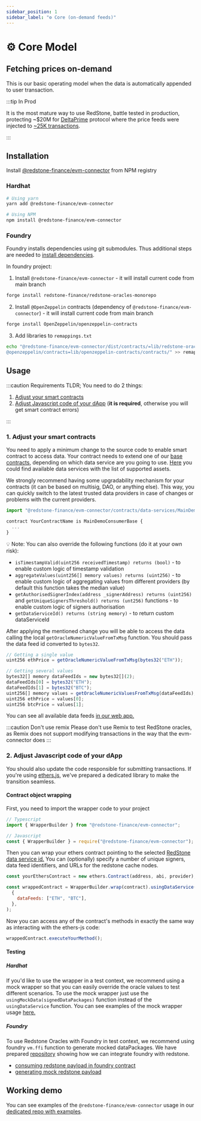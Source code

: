 ```yaml
---
sidebar_position: 1
sidebar_label: "⚙️ Core (on-demand feeds)"
---
```


# ⚙️ Core Model

## Fetching prices on-demand

This is our basic operating model when the data is automatically appended to user transaction.

:::tip In Prod

It is the most mature way to use RedStone, battle tested in production, protecting ~$20M for [DeltaPrime](https://deltaprime.io/) protocol where the price feeds were injected
to [~25K transactions](https://dune.com/hatskier/redstone).

:::

## Installation

Install [@redstone-finance/evm-connector](https://www.npmjs.com/package/@redstone-finance/evm-connector) from NPM registry

### Hardhat

```bash
# Using yarn
yarn add @redstone-finance/evm-connector

# Using NPM
npm install @redstone-finance/evm-connector
```

### Foundry

Foundry installs dependencies using git submodules. Thus additional steps are needed to [install dependencies](https://book.getfoundry.sh/projects/dependencies).

In foundry project:

1. Install `@redstone-finance/evm-connector` - it will install current code from main branch

```bash
forge install redstone-finance/redstone-oracles-monorepo
```

2. Install `@OpenZeppelin` contracts (dependency of `@redstone-finance/evm-connector`) - it will install current code from main branch

```bash
forge install OpenZeppelin/openzeppelin-contracts
```

3. Add libraries to `remappings.txt`

```bash
echo "@redstone-finance/evm-connector/dist/contracts/=lib/redstone-oracles-monorepo/packages/evm-connector/contracts/
@openzeppelin/contracts=lib/openzeppelin-contracts/contracts/" >> remappings.txt
```

## Usage

:::caution Requirements
TLDR; You need to do 2 things:

1. [Adjust your smart contracts](#1-adjust-your-smart-contracts)
2. [Adjust Javascript code of your dApp](#2-adjust-javascript-code-of-your-dapp) (**it is required**, otherwise you will get smart contract errors)

:::

### 1. Adjust your smart contracts

You need to apply a minimum change to the source code to enable smart contract to access data. Your contract needs to extend one of our [base contracts](https://github.com/redstone-finance/redstone-oracles-monorepo/tree/main/packages/evm-connector/contracts/data-services), depending on which data service are you going to use. [Here](https://app.redstone.finance/#/app/data-services) you could find available data services with the list of supported assets.

We strongly recommend having some upgradability mechanism for your contracts (it can be based on multisig, DAO, or anything else). This way, you can quickly switch to the latest trusted data providers in case of changes or problems with the current providers.

```js
import "@redstone-finance/evm-connector/contracts/data-services/MainDemoConsumerBase.sol";

contract YourContractName is MainDemoConsumerBase {
  ...
}
```

💡 Note: You can also override the following functions (do it at your own risk):

- `isTimestampValid(uint256 receivedTimestamp) returns (bool)` - to enable custom logic of timestamp validation
- `aggregateValues(uint256[] memory values) returns (uint256)` - to enable custom logic of aggregating values from different providers (by default this function takes the median value)
- `getAuthorisedSignerIndex(address _signerAddress) returns (uint256)` and `getUniqueSignersThreshold() returns (unt256)` functions - to enable custom logic of signers authorisation
- `getDataServiceId() returns (string memory)` - to return custom dataServiceId 

After applying the mentioned change you will be able to access the data calling the local `getOracleNumericValueFromTxMsg` function. You should pass the data feed id converted to `bytes32`.

```js
// Getting a single value
uint256 ethPrice = getOracleNumericValueFromTxMsg(bytes32("ETH"));

// Getting several values
bytes32[] memory dataFeedIds = new bytes32[](2);
dataFeedIds[0] = bytes32("ETH");
dataFeedIds[1] = bytes32("BTC");
uint256[] memory values = getOracleNumericValuesFromTxMsg(dataFeedIds);
uint256 ethPrice = values[0];
uint256 btcPrice = values[1];
```

You can see all available data feeds [in our web app.](https://app.redstone.finance)

:::caution Don't use remix
Please don't use Remix to test RedStone oracles, as Remix does not support modifying transactions in the way that the evm-connector does
:::

### 2. Adjust Javascript code of your dApp

You should also update the code responsible for submitting transactions. If you're using [ethers.js](https://github.com/ethers-io/ethers.js/), we've prepared a dedicated library to make the transition seamless.

#### Contract object wrapping

First, you need to import the wrapper code to your project

```ts
// Typescript
import { WrapperBuilder } from "@redstone-finance/evm-connector";

// Javascript
const { WrapperBuilder } = require("@redstone-finance/evm-connector");
```

Then you can wrap your ethers contract pointing to the selected [RedStone data service id.](https://app.redstone.finance/#/app/data-services) You can (optionally) specify a number of unique signers, data feed identifiers, and  URLs for the redstone cache nodes.

```js
const yourEthersContract = new ethers.Contract(address, abi, provider);

const wrappedContract = WrapperBuilder.wrap(contract).usingDataService(
  {
    dataFeeds: ["ETH", "BTC"],
  },
);
```

Now you can access any of the contract's methods in exactly the same way as interacting with the ethers-js code:

```js
wrappedContract.executeYourMethod();
```

#### Testing

##### Hardhat

If you'd like to use the wrapper in a test context, we recommend using a mock wrapper so that you can easily override the oracle values to test different scenarios. To use the mock wrapper just use the `usingMockData(signedDataPackages)` function instead of the `usingDataService` function. You can see examples of the mock wrapper usage [here.](https://github.com/redstone-finance/redstone-oracles-monorepo/tree/main/packages/evm-connector/test/mock-wrapper)

##### Foundry

To use Redstone Oracles with Foundry in test context, we recommend using foundry `vm.ffi` function to generate mocked dataPackages.
We have prepared [repository](https://github.com/redstone-finance/minimal-foundry-repo) showing how we can integrate foundry with redstone.
- [consuming redstone payload in foundry contract](https://github.com/redstone-finance/minimal-foundry-repo/blob/main/test/Counter.t.sol)
- [generating mock redstone payload](https://github.com/redstone-finance/minimal-foundry-repo/blob/main/getRedstonePayload.js)

## Working demo

You can see examples of the `@redstone-finance/evm-connector` usage in our [dedicated repo with examples](https://github.com/redstone-finance/redstone-evm-examples).
